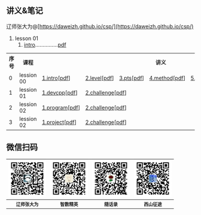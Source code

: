 ## 讲义&笔记

辽师张大为@[https://daweizh.github.io/csp/](https://daweizh.github.io/csp/)

1. lesson 01 
    1. [intro](lesson00/1.intro.html)...............[pdf](lesson00/00.1-intro.pdf)


<table>
  <tr><th>序号</th><th>课程</th><th colspan="6">讲义</th></tr>
  <tr><td>0</td><td>lession 00</td>
    <td style="text-align:left;">
      <a href=''>1.intro</a>[<a href='lesson00/00.1-intro.pdf'>pdf</a>]
    </td><td style="text-align:left;">
      <a href='lesson00/2.level.html'>2.level</a>[<a href='lesson00/00.2-level.pdf'>pdf</a>]
    </td><td style="text-align:left;">
      <a href='lesson00/3.pts.html'>3.pts</a>[<a href='lesson00/00.3-pts.pdf'>pdf</a>]
    </td><td style="text-align:left;">
      <a href='lesson00/4.method.html'>4.method</a>[<a href='lesson00/00.4-method.pdf'>pdf</a>]
    </td><td style="text-align:left;">
      <a href='lesson00/5.resource.html'>5.resource</a>[<a href='lesson00/00.5-resource.pdf'>pdf</a>]
    </td><td style="text-align:left;">
      <a href='lesson00/6.tong11.html'>6.tong11</a>[<a href='lesson00/00.6-tong11.pdf'>pdf</a>]
    </td>
  </tr>
  <tr><td>1</td><td>lession 01</td>
    <td style="text-align:left;">
      <a href='lesson01/1.devcpp.html'>1.devcpp</a>[<a href='lesson01/01.1-devcpp.pdf'>pdf</a>]
    </td><td style="text-align:left;" colspan="4">
      <a href='lesson01/2.challenge.html'>2.challenge</a>[<a href='lesson01/01.2-challenge.pdf'>pdf</a>]
    </td><td style="text-align:left;">
      <a href='lesson00/7.organ.html'>7.declaration</a>[<a href='lesson00/00.7-organ.pdf'>pdf</a>]
    </td>
  </tr>
  <tr><td>2</td><td>lession 02</td>
    <td style="text-align:left;">
      <a href='lesson02/1.program.html'>1.program</a>[<a href='lesson02/02.1-program.pdf'>pdf</a>]
    </td><td style="text-align:left;" colspan="5">
      <a href='lesson02/2.challenge.html'>2.challenge</a>[<a href='lesson02/02.2-challenge.pdf'>pdf</a>]
    </td>
  </tr>
  <tr><td>3</td><td>lession 02</td>
    <td style="text-align:left;">
      <a href='lesson03/1.project.html'>1.project</a>[<a href='lesson03/03.1-project.pdf'>pdf</a>]
    </td><td style="text-align:left;" colspan="5">
      <a href='lesson03/2.challenge.html'>2.challenge</a>[<a href='lesson03/03.2-challenge.pdf'>pdf</a>]
    </td>
  </tr>
</table>


## 微信扫码

<table style="font-size:12px;"><tr>
    <td><img src="lesson00/images/zdw.jpg" width="100"></td>
    <td><img src="lesson00/images/idea.jpg" width="100"></td>
    <td><img src="lesson00/images/shl.jpg" width="100"></td>
    <td><img src="lesson00/images/xszt.jpg" width="100"></td>
</tr><tr><th>辽师张大为</th><th>智数精英</th><th>随话录</th><th>西山征途</th></tr>
</table>



    